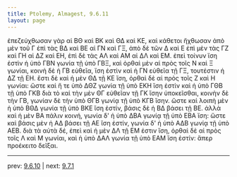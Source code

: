 ```yaml
---
title: Ptolemy, Almagest, 9.6.11
layout: page
---
```


ἐπεζεύχθωσαν γὰρ αἱ ΒΘ καὶ ΒΚ καὶ ΘΔ καὶ ΚΕ, καὶ κάθετοι ἤχθωσαν ἀπὸ μὲν τοῦ Γ ἐπὶ τὰς ΒΔ καὶ ΒΕ αἱ ΓΝ καὶ ΓΞ, ἀπὸ δὲ τῶν Δ καὶ Ε ἐπὶ μὲν τὰς ΓΖ καὶ ΓΗ αἱ ΔΖ καὶ ΕΗ, ἐπὶ δὲ τὰς ΑΛ καὶ ΑΜ αἱ ΔΛ καὶ ΕΜ. ἐπεὶ τοίνυν ἴση ἐστὶν ἡ ὑπὸ ΓΒΝ γωνία τῇ ὑπὸ ΓΒΞ, καὶ ὀρθαὶ μὲν αἱ πρὸς τοῖς Ν καὶ Ξ γωνίαι, κοινὴ δὲ ἡ ΓΒ εὐθεῖα, ἴση ἐστὶν καὶ ἡ ΓΝ εὐθεῖα τῇ ΓΞ, τουτέστιν ἡ ΔΖ τῇ ΕΗ. ἔστι δὲ καὶ ἡ μὲν ΘΔ τῇ ΚΕ ἴση, ὀρθαὶ δὲ αἱ πρὸς τοῖς Ζ καὶ Η γωνίαι: ὥστε καὶ ἥ τε ὑπὸ ΔΘΖ γωνία τῇ ὑπὸ ΕΚΗ ἴση ἐστὶν καὶ ἡ ὑπὸ ΓΘΒ τῇ ὑπὸ ΓΚΒ διὰ τὸ καὶ τὴν μὲν ΘΓ εὐθεῖαν τῇ ΓΚ ἴσην ὑποκεῖσθαι, κοινὴν δὲ τὴν ΓΒ, γωνίαν δὲ τὴν ὑπὸ ΘΓΒ γωνίᾳ τῇ ὑπὸ ΚΓΒ ἴσην. ὥστε καὶ λοιπὴ μὲν ἡ ὑπὸ ΒΘΔ γωνία τῇ ὑπὸ ΒΚΕ ἴση ἐστίν, βάσις δὲ ἡ ΒΔ βάσει τῇ ΒΕ. ἀλλὰ καὶ ἡ μὲν ΒΑ πάλιν κοινή, γωνία δ' ἡ ὑπὸ ΔΒΑ γωνίᾳ τῇ ὑπὸ ΕΒΑ ἴση: ὥστε καὶ βάσις μὲν ἡ ΑΔ βάσει τῇ ΑΕ ἴση ἐστίν, γωνία δ' ἡ ὑπὸ ΑΔΒ γωνίᾳ τῇ ὑπὸ ΑΕΒ. διὰ τὰ αὐτὰ δέ, ἐπεὶ καὶ ἡ μὲν ΔΛ τῇ ΕΜ ἐστιν ἴση, ὀρθαὶ δὲ αἱ πρὸς τοῖς Λ καὶ Μ γωνίαι, καὶ ἡ ὑπὸ ΔΑΛ γωνία τῇ ὑπὸ ΕΑΜ ἴση ἐστίν: ἅπερ προέκειτο δεῖξαι. 

---

prev: [9.6.10](../9.6.10/) | next: [9.7.1](../9.7.1/)

